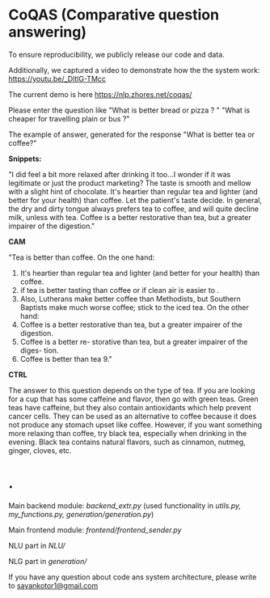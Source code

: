 # CoQAS (Comparative question answering)

To ensure reproducibility, we publicly release our code and data. 

Additionally, we captured a video to demonstrate how the the system work: https://youtu.be/_DltlG-TMcc

The current demo is here https://nlp.zhores.net/coqas/

Please enter the question like "What is better bread or pizza ? " "What is cheaper for travelling plain or bus ?"

The example of answer, generated for the response "What is better tea or coffee?" 

**Snippets:**

"I did feel a bit more relaxed after drinking it too...I wonder if it was legitimate or just the product marketing? The taste is smooth and mellow with a slight hint of chocolate. It's heartier than regular tea and lighter (and better for your health) than coffee. Let the patient's taste decide. In general, the dry and dirty tongue always prefers tea to coffee, and will quite decline milk, unless with tea. Coffee is a better restorative than tea, but a greater impairer of the digestion."

**CAM**

"Tea is better than coffee. 
On the one hand: 
1) It's heartier than regular tea and lighter (and better for your health) than coffee. 
2) if tea is better tasting than coffee or if clean air is easier to . 
3) Also, Lutherans make better coffee than Methodists, but Southern Baptists make much worse coffee; stick to the iced tea. 
On the other hand: 
1) Coffee is a better restorative than tea, but a greater impairer of the digestion. 
2) Coffee is a better re- storative than tea, but a greater impairer of the diges- tion. 
3) Coffee is better than tea 9."

**CTRL**

The answer to this question depends on the type of tea. If you are looking for a cup that has some caffeine and flavor, then go with green teas. Green teas have caffeine, but they also contain antioxidants which help prevent cancer cells. They can be used as an alternative to coffee because it does not produce any stomach upset like coffee. However, if you want something more relaxing than coffee, try black tea, especially when drinking in the evening. Black tea contains natural flavors, such as cinnamon, nutmeg, ginger, cloves, etc.


# .

Main backend module: *backend_extr.py* (used functionality in *utils.py, my_functions.py, generation/generation.py*)

Main frontend module: *frontend/frontend_sender.py*

NLU part in *NLU/*

NLG part in *generation/*

If you have any question about code ans system architecture, please write to sayankotor1@gmail.com
